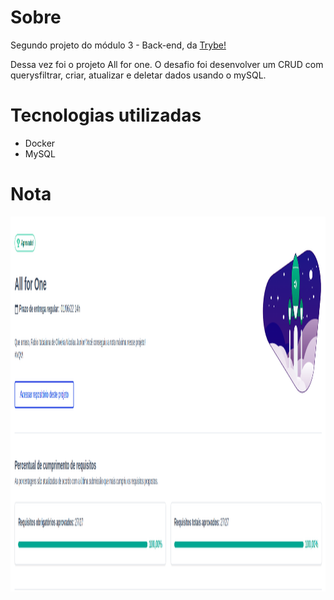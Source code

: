 <h1>Sobre</h1>
<p>Segundo projeto do módulo 3 - Back-end, da <a href="https://betrybe.com" target="_blank">Trybe!</a></p>
<p>Dessa vez foi o projeto All for one. O desafio foi desenvolver um CRUD com querysfiltrar, criar, atualizar e deletar dados usando o mySQL.</p>

<h1>Tecnologias utilizadas</h1>

<ul>
  <li>Docker</li>
  <li>MySQL</li>
</ul>

<h1>Nota</h1>
<img src="./allforone.png" alt="nota do projeto" width='800' height='600'>

